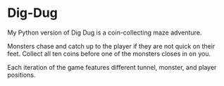 # Dig-Dug

My Python version of Dig Dug is a coin-collecting maze adventure. 

Monsters chase and catch up to the player if they are not quick on their feet. Collect all ten coins before one of the monsters closes in on you. 

Each iteration of the game features different tunnel, monster, and player positions.
